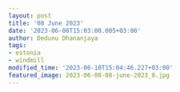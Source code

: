 ```yaml
---
layout: post
title: '08 June 2023'
date: '2023-06-08T15:03:00.005+03:00'
author: Dedunu Dhananjaya
tags:
- estonia
- windmill
modified_time: '2023-06-10T15:04:46.227+03:00'
featured_image: 2023-06-08-08-june-2023_8.jpg
---
```

